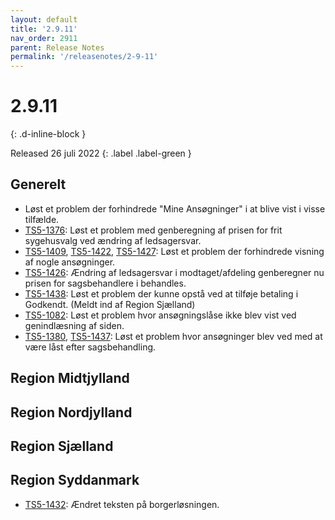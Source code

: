```yaml
---
layout: default
title: '2.9.11'
nav_order: 2911
parent: Release Notes
permalink: '/releasenotes/2-9-11'
---
```


# 2.9.11
{: .d-inline-block }

Released 26 juli 2022
{: .label .label-green }

## Generelt
- Løst et problem der forhindrede "Mine Ansøgninger" i at blive vist i visse tilfælde.
- [TS5-1376](https://sd.trifork.com/browse/TS5-1376): Løst et problem med genberegning af prisen for frit sygehusvalg ved ændring af ledsagersvar.
- [TS5-1409](https://sd.trifork.com/browse/TS5-1409), [TS5-1422](https://sd.trifork.com/browse/TS5-1422), [TS5-1427](https://sd.trifork.com/browse/TS5-1427): Løst et problem der forhindrede visning af nogle ansøgninger.
- [TS5-1426](https://sd.trifork.com/browse/TS5-1426): Ændring af ledsagersvar i modtaget/afdeling genberegner nu prisen for sagsbehandlere i behandles.
- [TS5-1438](https://sd.trifork.com/browse/TS5-1438): Løst et problem der kunne opstå ved at tilføje betaling i Godkendt. (Meldt ind af Region Sjælland)
- [TS5-1082](https://sd.trifork.com/browse/TS5-1082): Løst et problem hvor ansøgningslåse ikke blev vist ved genindlæsning af siden.
- [TS5-1380](https://sd.trifork.com/browse/TS5-1380), [TS5-1437](https://sd.trifork.com/browse/TS5-1437): Løst et problem hvor ansøgninger blev ved med at være låst efter sagsbehandling.

## Region Midtjylland

## Region Nordjylland

## Region Sjælland

## Region Syddanmark
- [TS5-1432](https://sd.trifork.com/browse/TS5-1426): Ændret teksten på borgerløsningen.
